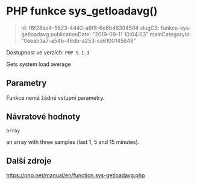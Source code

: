 PHP funkce sys_getloadavg()
===========================

> id: f6f28ae4-5623-4442-a6f8-6e6b46394504
> slugCS: funkce-sys-getloadavg
> publicationDate: "2019-09-11 10:04:03"
> mainCategoryId: "0eeab3a7-a54b-46db-a253-ca6100145648"

Dostupnost ve verzích: `PHP 5.1.3`

Gets system load average


Parametry
--------------

Funkce nemá žádné vstupní parametry.

Návratové hodnoty
----------------

`array`

an array with three samples (last 1, 5 and 15
minutes).

Další zdroje
------------

https://php.net/manual/en/function.sys-getloadavg.php
